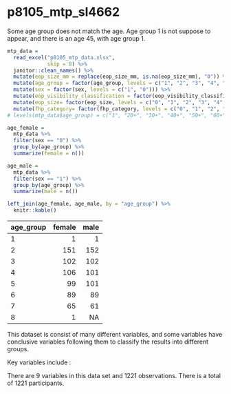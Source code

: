 p8105\_mtp\_sl4662
================

Some age group does not match the age. Age group 1 is not suppose to
appear, and there is an age 45, with age group 1.

``` r
mtp_data = 
  read_excel("p8105_mtp_data.xlsx", 
             skip = 8) %>% 
  janitor::clean_names() %>% 
  mutate(eop_size_mm = replace(eop_size_mm, is.na(eop_size_mm), "0")) %>% 
  mutate(age_group = factor(age_group, levels = c("1", "2", "3", "4", "5", "6", "7", "8"))) %>%
  mutate(sex = factor(sex, levels = c("1", "0"))) %>% 
  mutate(eop_visibility_classification = factor(eop_visibility_classification, levels = c("0", "1", "2"))) %>% 
  mutate(eop_size= factor(eop_size, levels = c("0", "1", "2", "3", "4", "5"))) %>% 
  mutate(fhp_category= factor(fhp_category, levels = c("0", "1", "2", "3", "4", "5", "6", "7")))
# levels(mtp_data$age_group) = c("1", "20+", "30+", "40+", "50+", "60+", "60+", "60+")

age_female = 
  mtp_data %>% 
  filter(sex == "0") %>% 
  group_by(age_group) %>% 
  summarize(female = n())

age_male = 
  mtp_data %>% 
  filter(sex == "1") %>% 
  group_by(age_group) %>% 
  summarize(male = n())

left_join(age_female, age_male, by = "age_group") %>% 
  knitr::kable()
```

| age\_group | female | male |
| :--------- | -----: | ---: |
| 1          |      1 |    1 |
| 2          |    151 |  152 |
| 3          |    102 |  102 |
| 4          |    106 |  101 |
| 5          |     99 |  101 |
| 6          |     89 |   89 |
| 7          |     65 |   61 |
| 8          |      1 |   NA |

This dataset is consist of many different variables, and some variables
have conclusive variables following them to classify the results into
different groups.

Key variables include :

There are 9 variables in this data set and 1221 observations. There is a
total of 1221 participants.
